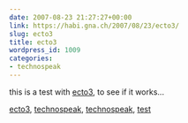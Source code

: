 ```yaml
---
date: 2007-08-23 21:27:27+00:00
link: https://habi.gna.ch/2007/08/23/ecto3/
slug: ecto3
title: ecto3
wordpress_id: 1009
categories:
- technospeak
---
```


this is a test with [ecto3](http://infinite-sushi.com/software/ecto/news/2007/08/ecto3_alpha.php), to see if it works...





[ecto3](http://technorati.com/tag/ecto3), [technospeak](http://technorati.com/tag/technospeak), [technospeak](http://technorati.com/tag/technospeak), [test](http://technorati.com/tag/test)

